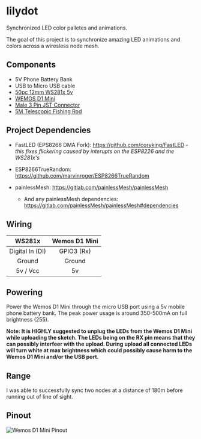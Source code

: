 # lilydot
Synchronized LED color palletes and animations.

The goal of this project is to synchronize amazing LED animations and colors across a wiresless node mesh.

## Components
* 5V Phone Battery Bank
* USB to Micro USB cable
* [50pc 12mm WS281x 5v](https://www.aliexpress.com/item/50-Pcs-string-12mm-WS2811-2811-IC-RGB-LED-Pixels-Module-String-Light-Black-Wire-cable/1854864234.html)
* [WEMOS D1 Mini](https://wiki.wemos.cc/products:d1:d1_mini)
* [Male 3 Pin JST Connector](https://www.aliexpress.com/item/Free-Shipping-10pcs-3pin-JST-Connector-Male-Female-plug-and-socket-connecting-Cable-Wire-for-WS2811/32366522079.html)
* [5M Telescopic Fishing Rod](https://www.aliexpress.com/item/AZJ-Brand-Wholesale-2-1-7-2M-Stream-Fishing-Rod-Glass-Fiber-Telescopic-Fishing-Rod-Ultra/32794897069.html)

## Project Dependencies
* FastLED (EPS8266 DMA Fork): https://github.com/coryking/FastLED  -*this fixes flickering caused by interupts on the ESP8226 and the WS281x's* 

* ESP8266TrueRandom: https://github.com/marvinroger/ESP8266TrueRandom

* painlessMesh: https://gitlab.com/painlessMesh/painlessMesh
    * And any painlessMesh dependencies: https://gitlab.com/painlessMesh/painlessMesh#dependencies


## Wiring
| **WS281x**        |   **Wemos D1 Mini**| 
| :-------------: |:-------------: |
| Digital In (DI) | GPIO3 (Rx)
| Ground      | Ground       |
| 5v / Vcc | 5v       |


## Powering
Power the Wemos D1 Mini through the micro USB port using a 5v mobile phone battery bank. The peak power usage is around 350-500mA on full brightness (255). 

**Note: It is HIGHLY suggested to unplug the LEDs from the Wemos D1 Mini while uploading the sketch. The LEDs being on the RX pin means that they can possibly interfeer with the upload. During upload all connected LEDs will turn white at max brightness which could possibly cause harm to the Wemos D1 Mini and/or the USB port.**

## Range 
I was able to successfully sync two nodes at a distance of 180m before running out of line of sight.

## Pinout

![Wemos D1 Mini Pinout](https://www.projetsdiy.fr/wp-content/uploads/2016/05/esp8266-wemos-d1-mini-gpio-pins.jpg)
